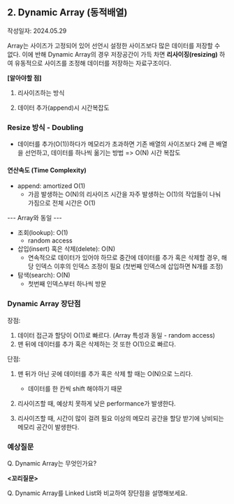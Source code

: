 ## 2. Dynamic Array (동적배열)

작성일자: 2024.05.29



Array는 사이즈가 고정되어 있어 선언시 설정한 사이즈보다 많은 데이터를 저장할 수 없다. 
이에 반해 Dynamic Array의 경우 저장공간이 가득 차면 **리사이징(resizing)** 하여 유동적으로 사이즈를 조정해 데이터를 저장하는 자료구조이다.



**[알아야할 점]**

1. 리사이즈하는 방식

2. 데이터 추가(append)시 시간복잡도



### Resize 방식 -  Doubling

- 데이터를 추가(O(1))하다가 메모리가 초과하면 기존 배열의 사이즈보다 2배 큰 배열을 선언하고, 데이터를 하나씩 옮기는 방법 => O(N) 시간 복잡도



#### 연산속도 (Time Complexity)

- append: amortized O(1)
  - 가끔 발생하는 O(N)의 리사이즈 시간을 자주 발생하는 O(1)의 작업들이 나눠 가짐으로 전체 시간은 O(1)

--- Array와 동일 ---

- 조회(lookup): O(1)
  - random access
- 삽입(insert) 혹은 삭제(delete): O(N)
  - 연속적으로 데이터가 있어야 하므로 중간에 데이터를 추가 혹은 삭제할 경우, 해당 인덱스 이후의 인덱스 조정이 필요 (첫번째 인덱스에 삽입하면 N개를 조정)
- 탐색(search): O(N)
  - 첫번째 인덱스부터 하나씩 방문



### Dynamic Array 장단점

장점: 

1. 데이터 접근과 할당이 O(1)로 빠르다. (Array 특성과 동일 - random access)
2. 맨 뒤에 데이터를 추가 혹은 삭제하는 것 또한 O(1)으로 빠르다.

단점: 

1. 맨 뒤가 아닌 곳에 데이터를 추가 혹은 삭제 할 때는 O(N)으로 느리다.
   - 데이터를 한 칸씩 shift 해야하기 때문

2. 리사이즈할 때, 예상치 못하게 낮은 performance가 발생한다.
3. 리사이즈할 때, 시간이 많이 걸려 필요 이상의 메모리 공간을 할당 받기에 낭비되는 메모리 공간이 발생한다.



### 예상질문

Q. Dynamic Array는 무엇인가요?



**<꼬리질문>**

Q. Dynamic Array를 Linked List와 비교하여 장단점을 설명해보세요.



